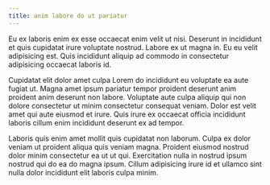 ```yaml
---
title: anim labore do ut pariatur
---
```


Eu ex laboris enim ex esse occaecat enim velit ut nisi. Deserunt in incididunt et quis cupidatat irure voluptate nostrud. Labore ex ut magna in. Eu eu velit adipisicing est. Quis incididunt aliquip ad commodo in consectetur adipisicing occaecat laboris id.

Cupidatat elit dolor amet culpa Lorem do incididunt eu voluptate ea aute fugiat ut. Magna amet ipsum pariatur tempor proident deserunt anim proident anim deserunt non labore. Voluptate aute culpa aliquip qui non dolore consectetur ut minim consectetur consequat veniam. Dolor est velit amet qui aute eiusmod et irure. Quis irure ex occaecat officia incididunt laboris cillum enim incididunt deserunt ex ad tempor.

Laboris quis enim amet mollit quis cupidatat non laborum. Culpa ex dolor veniam ut proident aliqua quis veniam magna. Proident eiusmod nostrud dolor minim consectetur ea ut ut qui. Exercitation nulla in nostrud ipsum nostrud qui do ea do magna ipsum. Cillum adipisicing irure id et ullamco sint nulla dolor incididunt elit laboris culpa minim.